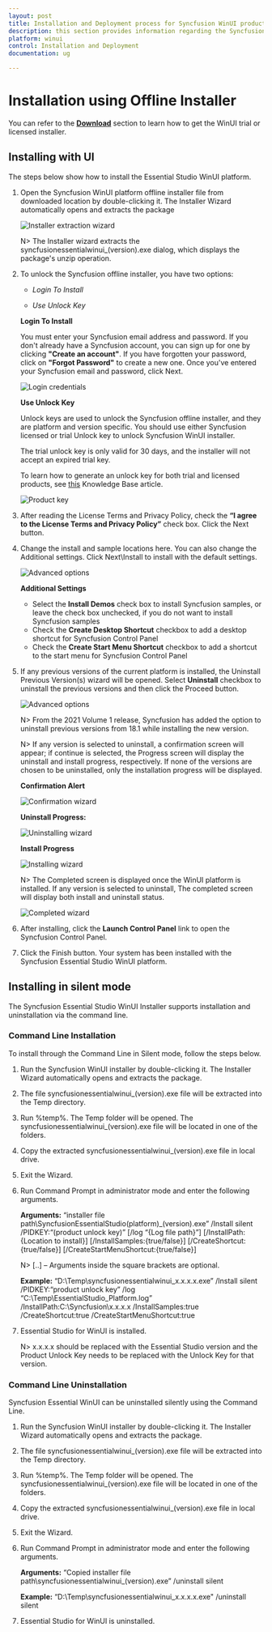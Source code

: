```yaml
---
layout: post
title: Installation and Deployment process for Syncfusion WinUI products
description: this section provides information regarding the Syncfusion WinUI Offline installer and steps for installing it
platform: winui
control: Installation and Deployment
documentation: ug

---
```


# Installation using Offline Installer

You can refer to the [**Download**](https://help.syncfusion.com/winui/installation-and-upgrade/download) section to learn how to get the WinUI trial or licensed installer.

## Installing with UI   

The steps below show how to install the Essential Studio WinUI platform.

1.	Open the Syncfusion WinUI platform offline installer file from downloaded location by double-clicking it. The Installer Wizard automatically opens and extracts the package

    ![Installer extraction wizard](Platform_images/Step-by-Step-Installation_img1.png)

    N> The Installer wizard extracts the syncfusionessentialwinui_(version).exe dialog, which displays the package's unzip operation.

2.	To unlock the Syncfusion offline installer, you have two options:

   
    * *Login To Install*
   
    * *Use Unlock Key*
   
   
   
    **Login To Install**
   
    You must enter your Syncfusion email address and password. If you don't already have a Syncfusion account, you can sign up for one by clicking **"Create an account"**. If you have forgotten your password, click on **"Forgot Password"** to create a new one. Once you've entered your Syncfusion email and password, click Next.

    ![Login credentials](Platform_images/Step-by-Step-Installation_img2.png)   


    **Use Unlock Key**
   
    Unlock keys are used to unlock the Syncfusion offline installer, and they are platform and version specific. You should use either Syncfusion licensed or trial Unlock key to unlock Syncfusion WinUI installer.
   
    The trial unlock key is only valid for 30 days, and the installer will not accept an expired trial key. 
   
    To learn how to generate an unlock key for both trial and licensed products, see [this](https://www.syncfusion.com/kb/2326) Knowledge Base article.

    ![Product key](Platform_images/Step-by-Step-Installation_img3.png)   


3.	After reading the License Terms and Privacy Policy, check the **“I agree to the License Terms and Privacy Policy”** check box. Click the Next button.


4.	Change the install and sample locations here. You can also change the Additional settings. Click Next\Install to install with the default settings.


    ![Advanced options](Platform_images/Step-by-Step-Installation_img4.png)

    **Additional Settings**
    
	* Select the **Install Demos** check box to install Syncfusion samples, or leave the check box unchecked, if you do not want to install Syncfusion samples
    * Check the **Create Desktop Shortcut** checkbox to add a desktop shortcut for Syncfusion Control Panel
    * Check the **Create Start Menu Shortcut** checkbox to add a shortcut to the start menu for Syncfusion Control Panel




5.	If any previous versions of the current platform is installed, the Uninstall Previous Version(s) wizard will be opened. Select **Uninstall** checkbox to uninstall the previous versions and then click the Proceed button.


    ![Advanced options](Platform_images/Step-by-Step-Installation_img7.png)
	
	
	N> From the 2021 Volume 1 release, Syncfusion has added the option to uninstall previous versions from 18.1 while installing the new version.
	
	
	N> If any version is selected to uninstall, a confirmation screen will appear; if continue is selected, the Progress screen will display the uninstall and install progress, respectively. If none of the versions are chosen to be uninstalled, only the installation progress will be displayed.
	
	**Confirmation Alert**
	
	![Confirmation wizard](Platform_images/Step-by-Step-Installation_img8.png)
	
	**Uninstall Progress:**
	
	![Uninstalling wizard](Platform_images/Step-by-Step-Installation_img9.png)
	
	**Install Progress**
	
	![Installing wizard](Platform_images/Step-by-Step-Installation_img5.png)

    N> The Completed screen is displayed once the WinUI platform is installed. If any version is selected to uninstall, The completed screen will display both install and uninstall status.
	
	![Completed wizard](Platform_images/Step-by-Step-Installation_img10.png)
	
7.  After installing, click the **Launch Control Panel** link to open the Syncfusion Control Panel.


8.  Click the Finish button. Your system has been installed with the Syncfusion Essential Studio WinUI platform.

## Installing in silent mode

The Syncfusion Essential Studio WinUI Installer supports installation and uninstallation via the command line.

### Command Line Installation

To install through the Command Line in Silent mode, follow the steps below.

1.	Run the Syncfusion WinUI installer by double-clicking it. The Installer Wizard automatically opens and extracts the package.
2.	The file syncfusionessentialwinui_(version).exe file will be extracted into the Temp directory.
3.	Run %temp%. The Temp folder will be opened. The syncfusionessentialwinui_(version).exe file will be located in one of the folders.
4.	Copy the extracted syncfusionessentialwinui_(version).exe file in local drive.
5.	Exit the Wizard.
6.	Run Command Prompt in administrator mode and enter the following arguments.


    **Arguments:** “installer file path\SyncfusionEssentialStudio(platform)_(version).exe” /Install silent /PIDKEY:“(product unlock key)” [/log “{Log file path}”] [/InstallPath:{Location to install}] [/InstallSamples:{true/false}] [/CreateShortcut:{true/false}] [/CreateStartMenuShortcut:{true/false}]


    N> [..] – Arguments inside the square brackets are optional.

    **Example:** “D:\Temp\syncfusionessentialwinui_x.x.x.x.exe” /Install silent /PIDKEY:“product unlock key” /log “C:\Temp\EssentialStudio_Platform.log” /InstallPath:C:\Syncfusion\x.x.x.x /InstallSamples:true /CreateShortcut:true /CreateStartMenuShortcut:true

	
7.  Essential Studio for WinUI is installed.

    N> x.x.x.x should be replaced with the Essential Studio version and the Product Unlock Key needs to be replaced with the Unlock Key for that version.
   

### Command Line Uninstallation

Syncfusion Essential WinUI can be uninstalled silently using the Command Line.

1.	Run the Syncfusion WinUI installer by double-clicking it. The Installer Wizard automatically opens and extracts the package.
2.	The file syncfusionessentialwinui_(version).exe file will be extracted into the Temp directory.
3.	Run %temp%. The Temp folder will be opened. The syncfusionessentialwinui_(version).exe file will be located in one of the folders.
4.	Copy the extracted syncfusionessentialwinui_(version).exe file in local drive.
5.	Exit the Wizard.
6.	Run Command Prompt in administrator mode and enter the following arguments.

   
    **Arguments:** “Copied installer file path\syncfusionessentialwinui_(version).exe” /uninstall silent 

    **Example:** “D:\Temp\syncfusionessentialwinui_x.x.x.x.exe" /uninstall silent


7.  Essential Studio for WinUI is uninstalled.

   
   
